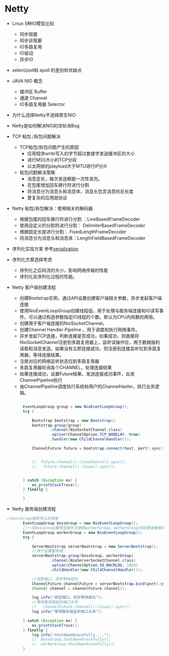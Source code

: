 # Netty

* Linux 5种IO模型比较 
   *  同步阻塞
   *  同步非阻塞
   *  IO多路复用
   *  IO驱动
   *  异步IO
* select/poll和 epoll 的差别和优缺点
* JAVA  NIO 概念
   *  缓冲区 Buffer
   *  通道 Channel
   *  IO多路复用器 Selector
  
* 为什么选择Netty不选择原生NIO
* Netty是如何解决NIO的空轮询Bug
* TCP 粘包 /拆包问题解决
  * TCP粘包/拆包问题产生的原因
    * 应用程序write写入的字节超过套接字发送缓冲区的大小
    * 进行MSS大小的TCP分段
    * 以太网帧的playload大于MTU进行IP分片
  * 粘包问题解决策略
    * 消息定长，每次发送都能一次性发完。
    * 在包尾增加回车换行符进行分割
    * 将消息分为消息头和消息体，消息头包含消息的总长度
    * 更复杂的应用层协议
* Netty 粘包/拆包解决：使用相关的解码器
  * 根据包尾的回车换行符进行分割 ：LineBasedFrameDecoder
  * 使用自定义的分割符进行分割： DelimiterBasedFrameDecoder
  * 根据固定长度进行分割： FixedLengthFrameDecoder
  * 将消息分为消息头和消息体：LengthFieldBasedFrameDecoder
* 序列化实现方案
  参考[serialization](https://github.com/lgjlife/serialization)
* 序列化方案选择考虑
  * 序列化之后码流的大小，影响网络传输的性能
  * 序列化反序列化过程的性能。
* Netty 客户端创建流程
  * 创建Bootstrap实例，通过API设置创建客户端相关参数，异步发起客户端连接
  * 使用NioEventLoopGroup创建线程组，用于处理与服务端连接和IO读写事件。可以通过构造参数指定IO线程的个数。默认为CPU内核数的两倍。
  * 创建用于客户端连接的NioSocketChannel。
  * 创建Channel Handler Pipeline ，用于调度和执行网络事件。
  * 异步发起TCP连接，判断连接是否成功，如果成功，则直接将NioSocketChannel注册到多路复用器上，监听读操作位，用于数据报的读取和消息发送。如果没有立即连接成功，则注册到连接监听位到多路复用器，等待连接结果。
  * 注册对应的网络监听状态位到多路复用器
  * 多路复用器轮询各个CHANNEL，处理连接结果
  * 如果连接成功，设置Future结果，发送连接成功事件，出发ChannelPipeline执行
  * 由ChannelPipeline调度执行系统和用户的ChannelHanler，执行业务逻辑。
```java

        EventLoopGroup group = new NioEventLoopGroup();
        try {

            Bootstrap bootstrap = new Bootstrap()
            bootstrap.group(group)
                    .channel(NioSocketChannel.class)
                    .option(ChannelOption.TCP_NODELAY, true)
                    .handler(new ChildChannelHandler());

            ChannelFuture future = bootstrap.connect(host, port).sync();


            //  future.channel().closeFuture().sync();
            //   future.channel().close().sync();


        } catch (Exception ex) {
            ex.printStackTrace();
        } finally {

        }

```

* Netty 服务端创建流程

```java
 //bossGroup接受传入的连接
        EventLoopGroup bossGroup = new NioEventLoopGroup();
        //一旦bossGroup接受连接并注册到workerGroup，workerGroup则处理连接相关的流量
        EventLoopGroup workerGroup = new NioEventLoopGroup();
        try {

            ServerBootstrap serverBootstrap = new ServerBootstrap();
            //用于设置服务端
            serverBootstrap.group(bossGroup, workerGroup)
                    .channel(NioServerSocketChannel.class)
                    .option(ChannelOption.SO_BACKLOG, 1024)
                    .childHandler(new ChildChannelHandler());

            //绑定端口，同步等待成功
            ChannelFuture channelFuture = serverBootstrap.bind(port).sync();
            Channel channel = channelFuture.channel();

            log.info("绑定端口，同步等待成功");
            //等待服务端监听端口关闭
            //   channelFuture.channel().close().sync();
            log.info("等待服务端监听端口关闭");

        } catch (Exception ex) {
            ex.printStackTrace();
        } finally {
            log.info("shutdownGracefully....");
            //  bossGroup.shutdownGracefully();
            //  workerGroup.shutdownGracefully();
        }
```  

  
  
    
  
